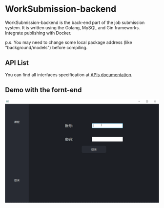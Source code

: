 # WorkSubmission-backend

WorkSubmission-backend is the back-end part of the job submission system. It is written using the Golang, MySQL and Gin frameworks. Integrate publishing with Docker. 


p.s. You may need to change some local package address (like "background/models") before compiling.

## API List

You can find all interfaces specification at [APIs documentation](https://github.com/maofansa/WorkSubmission-backend/blob/main/data/api.md).

## Demo with the fornt-end
![demo](https://raw.githubusercontent.com/maofansa/image_store/main/img/20210603101144.gif)
